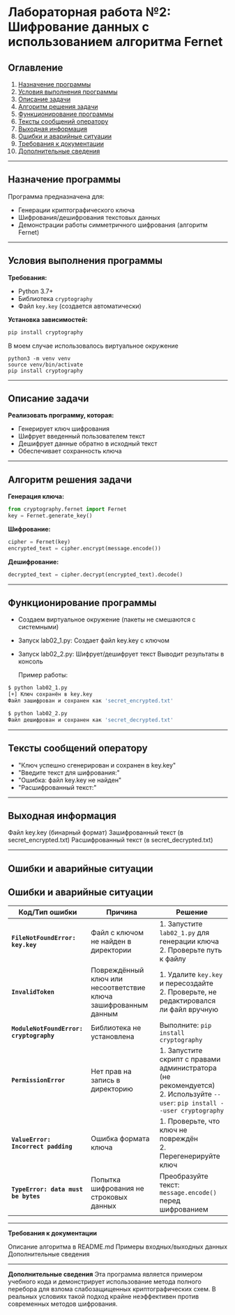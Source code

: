 # Лабораторная работа №2: Шифрование данных с использованием алгоритма Fernet

## Оглавление
1. [Назначение программы](#назначение-программы)
2. [Условия выполнения программы](#условия-выполнения-программы)
3. [Описание задачи](#описание-задачи)
4. [Алгоритм решения задачи](#алгоритм-решения-задачи)
5. [Функционирование программы](#функционирование-программы)
6. [Тексты сообщений оператору](#тексты-сообщений-оператору)
7. [Выходная информация](#выходная-информация)
8. [Ошибки и аварийные ситуации](#ошибки-и-аварийные-ситуации)
9. [Требования к документации](#требования-к-документации)
10. [Дополнительные сведения](#дополнительные-сведения)

---

## Назначение программы
Программа предназначена для:
- Генерации криптографического ключа
- Шифрования/дешифрования текстовых данных
- Демонстрации работы симметричного шифрования (алгоритм Fernet)

---

## Условия выполнения программы
**Требования:**
- Python 3.7+
- Библиотека `cryptography`
- Файл `key.key` (создается автоматически)

**Установка зависимостей:**
```bash
pip install cryptography
```
В моем случае использовалось виртуальное окружение
```
python3 -m venv venv
source venv/bin/activate
pip install cryptography
```

---

## Описание задачи

**Реализовать программу, которая:**

- Генерирует ключ шифрования
- Шифрует введенный пользователем текст
- Дешифрует данные обратно в исходный текст
- Обеспечивает сохранность ключа

---

## Алгоритм решения задачи

**Генерация ключа:**
```python
from cryptography.fernet import Fernet
key = Fernet.generate_key()
```
**Шифрование:**
```python
cipher = Fernet(key)
encrypted_text = cipher.encrypt(message.encode())
```
**Дешифрование:**
```python
decrypted_text = cipher.decrypt(encrypted_text).decode()
```

---


## Функционирование программы

- Создаем виртуальное окружение (пакеты не смешаются с системными)
- Запуск lab02_1.py:
  Создает файл key.key с ключом
- Запуск lab02_2.py:
  Шифрует/дешифрует текст
  Выводит результаты в консоль
  
  Пример работы:

```bash
$ python lab02_1.py
[+] Ключ сохранён в key.key
Файл зашифрован и сохранен как 'secret_encrypted.txt'

$ python lab02_2.py
Файл дешифрован и сохранен как 'secret_decrypted.txt'
```

---

## Тексты сообщений оператору

- "Ключ успешно сгенерирован и сохранен в key.key"
- "Введите текст для шифрования:"
- "Ошибка: файл key.key не найден"
- "Расшифрованный текст:"

---

## Выходная информация

Файл key.key (бинарный формат)
Зашифрованный текст (в secret_encrypted.txt)
Расшифрованный текст (в secret_decrypted.txt)

---

## Ошибки и аварийные ситуации

## Ошибки и аварийные ситуации

| Код/Тип ошибки               | Причина                                                                 | Решение                                                                 |
|------------------------------|-------------------------------------------------------------------------|-------------------------------------------------------------------------|
| **`FileNotFoundError: key.key`** | Файл с ключом не найден в директории                                   | 1. Запустите `lab02_1.py` для генерации ключа<br>2. Проверьте путь к файлу |
| **`InvalidToken`**           | Повреждённый ключ или несоответствие ключа зашифрованным данным       | 1. Удалите `key.key` и пересоздайте<br>2. Проверьте, не редактировался ли файл вручную |
| **`ModuleNotFoundError: cryptography`** | Библиотека не установлена                                          | Выполните: `pip install cryptography`                                  |
| **`PermissionError`**         | Нет прав на запись в директорию                                        | 1. Запустите скрипт с правами администратора (не рекомендуется)<br>2. Используйте `--user`: `pip install --user cryptography` |
| **`ValueError: Incorrect padding`** | Ошибка формата ключа                                               | 1. Проверьте, что ключ не повреждён<br>2. Перегенерируйте ключ         |
| **`TypeError: data must be bytes`** | Попытка шифрования не строковых данных                              | Преобразуйте текст: `message.encode()` перед шифрованием               |

---

**Требования к документации**

Описание алгоритма в README.md
Примеры входных/выходных данных
Дополнительные сведения

---

**Дополнительные сведения**
Эта программа является примером учебного кода и демонстрирует использование метода полного перебора для взлома слабозащищенных криптографических схем. В реальных условиях такой подход крайне неэффективен против современных методов шифрования.

